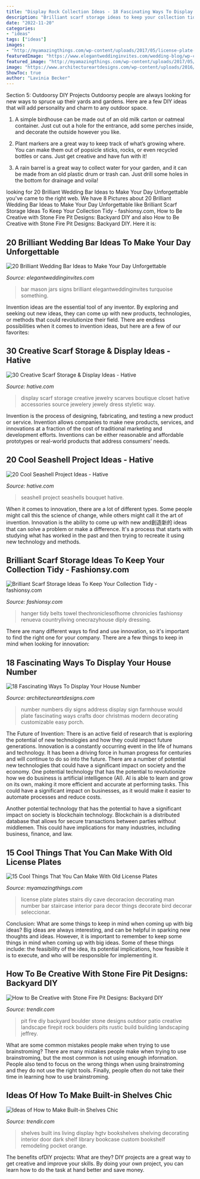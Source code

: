 ```yaml
---
title: "Display Rock Collection Ideas - 18 Fascinating Ways To Display Your House Number"
description: "Brilliant scarf storage ideas to keep your collection tidy"
date: "2022-11-20"
categories:
- "ideas"
tags: ["ideas"]
images:
- "http://myamazingthings.com/wp-content/uploads/2017/05/license-plate-diy-4.jpg"
featuredImage: "https://www.elegantweddinginvites.com/wedding-blog/wp-content/uploads/2015/05/brilliant-wedding-bar-ideas-with-mason-jars-and-chalkboard-signs.jpg"
featured_image: "http://myamazingthings.com/wp-content/uploads/2017/05/license-plate-diy-4.jpg"
image: "https://www.architectureartdesigns.com/wp-content/uploads/2016/06/10-71.jpg"
ShowToc: true
author: "Lavinia Becker"
---
```



Section 5: Outdoorsy DIY Projects
Outdoorsy people are always looking for new ways to spruce up their yards and gardens. Here are a few DIY ideas that will add personality and charm to any outdoor space.
1. A simple birdhouse can be made out of an old milk carton or oatmeal container. Just cut out a hole for the entrance, add some perches inside, and decorate the outside however you like.

2. Plant markers are a great way to keep track of what’s growing where. You can make them out of popsicle sticks, rocks, or even recycled bottles or cans. Just get creative and have fun with it!

3. A rain barrel is a great way to collect water for your garden, and it can be made from an old plastic drum or trash can. Just drill some holes in the bottom for drainage and voila!

	

		
looking for 20 Brilliant Wedding Bar Ideas to Make Your Day Unforgettable you've came to the right web. We have 8 Pictures about 20 Brilliant Wedding Bar Ideas to Make Your Day Unforgettable like Brilliant Scarf Storage Ideas To Keep Your Collection Tidy - fashionsy.com, How to Be Creative with Stone Fire Pit Designs: Backyard DIY and also How to Be Creative with Stone Fire Pit Designs: Backyard DIY. Here it is:
		
    
## 20 Brilliant Wedding Bar Ideas To Make Your Day Unforgettable

<img loading=lazy src="https://www.elegantweddinginvites.com/wedding-blog/wp-content/uploads/2015/05/brilliant-wedding-bar-ideas-with-mason-jars-and-chalkboard-signs.jpg" onerror="this.onerror=null;this.src='https://tse2.mm.bing.net/th?id=OIP.YIgBi7O2-GbCj_a92EtVwQHaLH&amp;pid=15.1';" alt="20 Brilliant Wedding Bar Ideas to Make Your Day Unforgettable">

_Source: elegantweddinginvites.com_

>bar mason jars signs brilliant elegantweddinginvites turquoise something. 

	

Invention ideas are the essential tool of any inventor. By exploring and seeking out new ideas, they can come up with new products, technologies, or methods that could revolutionize their field. There are endless possibilities when it comes to invention ideas, but here are a few of our favorites:

    
## 30 Creative Scarf Storage &amp; Display Ideas - Hative

<img loading=lazy src="https://hative.com/wp-content/uploads/2015/03/scarf-storage-ideas/29-creative-scarf-storage-and-display-ideas.jpg" onerror="this.onerror=null;this.src='https://tse3.mm.bing.net/th?id=OIP.9T2XyBj6h6HcDNLCGOAUZAHaMY&amp;pid=15.1';" alt="30 Creative Scarf Storage &amp; Display Ideas - Hative">

_Source: hative.com_

>display scarf storage creative jewelry scarves boutique closet hative accessories source jewelery jewely dress styletic way. 

	

Invention is the process of designing, fabricating, and testing a new product or service. Invention allows companies to make new products, services, and innovations at a fraction of the cost of traditional marketing and development efforts. Inventions can be either reasonable and affordable prototypes or real-world products that address consumers’ needs.

    
## 20 Cool Seashell Project Ideas - Hative

<img loading=lazy src="https://hative.com/wp-content/uploads/2014/12/seashell-project-ideas/6-seashell-bouquet.jpg" onerror="this.onerror=null;this.src='https://tse1.mm.bing.net/th?id=OIP.rQKfwa0zJEr8wWqtYQ2rAgHaJ4&amp;pid=15.1';" alt="20 Cool Seashell Project Ideas - Hative">

_Source: hative.com_

>seashell project seashells bouquet hative. 

	

When it comes to innovation, there are a lot of different types. Some people might call this the science of change, while others might call it the art of invention. Innovation is the ability to come up with new and創造新的 ideas that can solve a problem or make a difference. It's a process that starts with studying what has worked in the past and then trying to recreate it using new technology and methods.

    
## Brilliant Scarf Storage Ideas To Keep Your Collection Tidy - Fashionsy.com

<img loading=lazy src="https://fashionsy.com/wp-content/uploads/2017/09/scarf-storage-7-630x941.jpg" onerror="this.onerror=null;this.src='https://tse1.mm.bing.net/th?id=OIP.d0FqMPn8vSLOPqyNevsSAgHaLD&amp;pid=15.1';" alt="Brilliant Scarf Storage Ideas To Keep Your Collection Tidy - fashionsy.com">

_Source: fashionsy.com_

>hanger tidy belts towel thechroniclesofhome chronicles fashionsy renueva countryliving onecrazyhouse diply dressing. 

	

There are many different ways to find and use innovation, so it's important to find the right one for your company. There are a few things to keep in mind when looking for innovation: 

    
## 18 Fascinating Ways To Display Your House Number

<img loading=lazy src="https://www.architectureartdesigns.com/wp-content/uploads/2016/06/10-71.jpg" onerror="this.onerror=null;this.src='https://tse1.mm.bing.net/th?id=OIP.acQTZdH5y7RAxiaEHuYikAHaLH&amp;pid=15.1';" alt="18 Fascinating Ways To Display Your House Number">

_Source: architectureartdesigns.com_

>number numbers diy signs address display sign farmhouse would plate fascinating ways crafts door christmas modern decorating customizable easy porch. 

	

The Future of Invention: There is an active field of research that is exploring the potential of new technologies and how they could impact future generations.
Innovation is a constantly occurring event in the life of humans and technology. It has been a driving force in human progress for centuries and will continue to do so into the future. There are a number of potential new technologies that could have a significant impact on society and the economy. 
One potential technology that has the potential to revolutionize how we do business is artificial intelligence (AI). AI is able to learn and grow on its own, making it more efficient and accurate at performing tasks. This could have a significant impact on businesses, as it would make it easier to automate processes and reduce costs. 

Another potential technology that has the potential to have a significant impact on society is blockchain technology. Blockchain is a distributed database that allows for secure transactions between parties without middlemen. This could have implications for many industries, including business, finance, and law.

    
## 15 Cool Things That You Can Make With Old License Plates

<img loading=lazy src="http://myamazingthings.com/wp-content/uploads/2017/05/license-plate-diy-4.jpg" onerror="this.onerror=null;this.src='https://tse4.mm.bing.net/th?id=OIP.WJ7eFmZnU-vnfpvFheUeWQHaJ4&amp;pid=15.1';" alt="15 Cool Things That You Can Make With Old License Plates">

_Source: myamazingthings.com_

>license plate plates stairs diy cave decoracion decorating man number bar staircase interior para decor things decorate bird decorar seleccionar. 

	

Conclusion: What are some things to keep in mind when coming up with big ideas?
Big ideas are always interesting, and can be helpful in sparking new thoughts and ideas. However, it is important to remember to keep some things in mind when coming up with big ideas. Some of these things include: the feasibility of the idea, its potential implications, how feasible it is to execute, and who will be responsible for implementing it.

    
## How To Be Creative With Stone Fire Pit Designs: Backyard DIY

<img loading=lazy src="http://cdn.trendir.com/wp-content/uploads/old/outdoors/2015/06/10/boulder-fire-pit.jpg" onerror="this.onerror=null;this.src='https://tse1.mm.bing.net/th?id=OIP.hAzqf6NUR7PPvM3jEBUYPwHaIc&amp;pid=15.1';" alt="How to Be Creative with Stone Fire Pit Designs: Backyard DIY">

_Source: trendir.com_

>pit fire diy backyard boulder stone designs outdoor patio creative landscape firepit rock boulders pits rustic build building landscaping jeffrey. 

	

What are some common mistakes people make when trying to use brainstroming?
There are many mistakes people make when trying to use brainstroming, but the most common is not using enough information. People also tend to focus on the wrong things when using brainstroming and they do not use the right tools. Finally, people often do not take their time in learning how to use brainstroming.

    
## Ideas Of How To Make Built-in Shelves Chic

<img loading=lazy src="https://cdn.trendir.com/wp-content/uploads/2017/08/Global-display-shelves-900x1200.jpg" onerror="this.onerror=null;this.src='https://tse3.mm.bing.net/th?id=OIP.BTXH2umeuFlY6dSrxc-WwAHaJ4&amp;pid=15.1';" alt="Ideas of How to Make Built-in Shelves Chic">

_Source: trendir.com_

>shelves built ins living display hgtv bookshelves shelving decorating interior door dark shelf library bookcase custom bookshelf remodeling pocket orange. 

	

The benefits ofDIY projects: What are they?
DIY projects are a great way to get creative and improve your skills. By doing your own project, you can learn how to do the task at hand better and save money.

